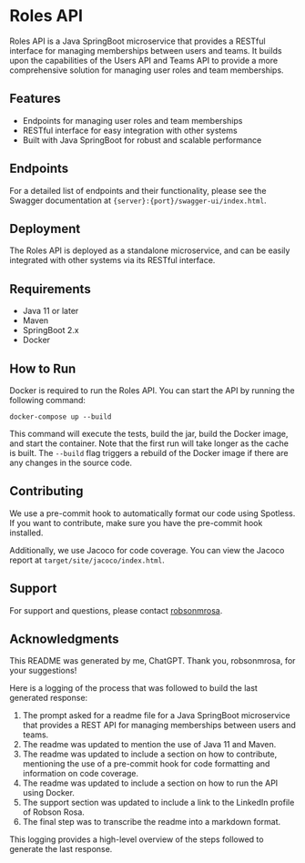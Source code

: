 # Roles API

Roles API is a Java SpringBoot microservice that provides a RESTful interface for managing memberships between users and teams. It builds upon the capabilities of the Users API and Teams API to provide a more comprehensive solution for managing user roles and team memberships.

## Features

- Endpoints for managing user roles and team memberships
- RESTful interface for easy integration with other systems
- Built with Java SpringBoot for robust and scalable performance

## Endpoints

For a detailed list of endpoints and their functionality, please see the Swagger documentation at `{server}:{port}/swagger-ui/index.html`.

## Deployment

The Roles API is deployed as a standalone microservice, and can be easily integrated with other systems via its RESTful interface.

## Requirements

- Java 11 or later
- Maven
- SpringBoot 2.x
- Docker

## How to Run

Docker is required to run the Roles API. You can start the API by running the following command:

```
docker-compose up --build
```


This command will execute the tests, build the jar, build the Docker image, and start the container. Note that the first run will take longer as the cache is built. The `--build` flag triggers a rebuild of the Docker image if there are any changes in the source code.

## Contributing

We use a pre-commit hook to automatically format our code using Spotless. If you want to contribute, make sure you have the pre-commit hook installed.

Additionally, we use Jacoco for code coverage. You can view the Jacoco report at `target/site/jacoco/index.html`.

## Support

For support and questions, please contact [robsonmrosa](http://linkedin.com/in/robsonmrosa).

## Acknowledgments

This README was generated by me, ChatGPT. Thank you, robsonmrosa, for your suggestions!

Here is a logging of the process that was followed to build the last generated response:

1. The prompt asked for a readme file for a Java SpringBoot microservice that provides a REST API for managing memberships between users and teams.
1. The readme was updated to mention the use of Java 11 and Maven.
1. The readme was updated to include a section on how to contribute, mentioning the use of a pre-commit hook for code formatting and information on code coverage.
1. The readme was updated to include a section on how to run the API using Docker.
1. The support section was updated to include a link to the LinkedIn profile of Robson Rosa.
1. The final step was to transcribe the readme into a markdown format.

This logging provides a high-level overview of the steps followed to generate the last response.

